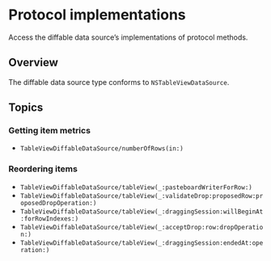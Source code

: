 # Protocol implementations

Access the diffable data source’s implementations of protocol methods.

## Overview

The diffable data source type conforms to `NSTableViewDataSource`.

## Topics

### Getting item metrics

- ``TableViewDiffableDataSource/numberOfRows(in:)``

### Reordering items

- ``TableViewDiffableDataSource/tableView(_:pasteboardWriterForRow:)``
- ``TableViewDiffableDataSource/tableView(_:validateDrop:proposedRow:proposedDropOperation:)``
- ``TableViewDiffableDataSource/tableView(_:draggingSession:willBeginAt:forRowIndexes:)``
- ``TableViewDiffableDataSource/tableView(_:acceptDrop:row:dropOperation:)``
- ``TableViewDiffableDataSource/tableView(_:draggingSession:endedAt:operation:)``
